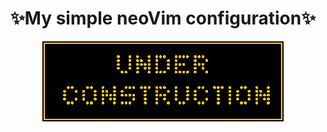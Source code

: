 <h1 align="center">✨My simple neoVim configuration✨</h1>

<p align="center">
    <img  src="./under_construction.gif" />
</p>
